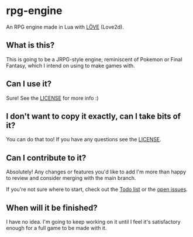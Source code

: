 # rpg-engine

An RPG engine made in Lua with [LÖVE](https://www.love2d.org) (Love2d).

## What is this?

This is going to be a JRPG-style engine, reminiscent of Pokemon or Final Fantasy, which I intend on using to make games with.

## Can I use it?

Sure! See the [LICENSE](../master/LICENSE) for more info :)

## I don't want to copy it exactly, can I take bits of it?

You can do that too! If you have any questions see the [LICENSE](../master/LICENSE).

## Can I contribute to it?

Absolutely! Any changes or features you'd like to add I'm more than happy to review and consider merging with the main branch.

If you're not sure where to start, check out the [Todo list](https://github.com/users/little512/projects/1) or the [open issues](../issues).

## When will it be finished?

I have no idea. I'm going to keep working on it until I feel it's satisfactory enough for a full game to be made with it.
